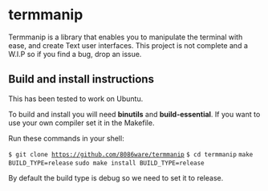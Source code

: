 # termmanip

Termmanip is a library that enables you to manipulate the terminal with ease, and create Text user interfaces.
This project is not complete and a W.I.P so if you find a bug, drop an issue.

## Build and install instructions

This has been tested to work on Ubuntu.

To build and install you will need <strong>binutils</strong> and <strong>build-essential</strong>.
If you want to use your own compiler set it in the Makefile.

Run these commands in your shell:

<code>$ git clone https://github.com/8086ware/termmanip</code>
<code>$ cd termmanip</code>
<code>make BUILD_TYPE=release</code>
<code>sudo make install BUILD_TYPE=release</code>


By default the build type is debug so we need to set it to release.

